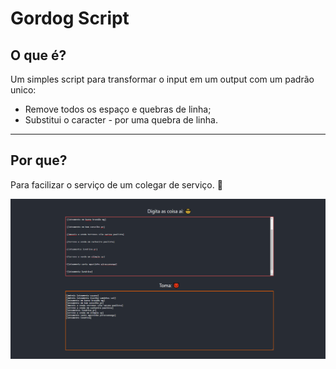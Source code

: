 # Gordog Script
## O que é?
Um simples script para transformar o input em um output com um padrão unico:
- Remove todos os espaço e quebras de linha;
- Substitui o caracter *-* por uma quebra de linha.
---
## Por que?
Para facilizar o serviço de um colegar de serviço. 🙂

<img src="/public_img.png"/>

